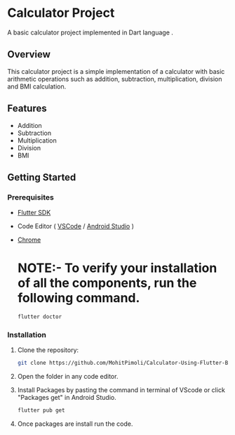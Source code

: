 # Calculator Project

A basic calculator project implemented in Dart language .

## Overview

This calculator project is a simple implementation of a calculator with basic arithmetic operations such as addition, subtraction, multiplication, division and BMI calculation.

## Features

- Addition
- Subtraction
- Multiplication
- Division
- BMI

## Getting Started

### Prerequisites

- [Flutter SDK](https://docs.flutter.dev/get-started/install/windows/mobile?tab=vscode#install-the-flutter-sdk)
- Code Editor ( [VSCode](https://code.visualstudio.com/download) / [Android Studio](https://developer.android.com/studio) ) 
- [Chrome](https://www.google.com/chrome/what-you-make-of-it/)

  # NOTE:- To verify your installation of all the components, run the following command.
    ```bash
    flutter doctor
    ```
  
### Installation

1. Clone the repository:

    ```bash
    git clone https://github.com/MohitPimoli/Calculator-Using-Flutter-BMI-Calculator-Flutter.git
    ```

2. Open the folder in any code editor.
3. Install Packages by pasting the command in terminal of VScode or click "Packages get" in Android Studio.
   ```bash
   flutter pub get
   ```
4. Once packages are install run the code.

